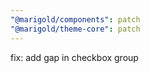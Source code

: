 ```yaml
---
"@marigold/components": patch
"@marigold/theme-core": patch
---
```


fix: add gap in checkbox group
